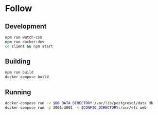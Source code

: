 
# Follow

## Development

```sh
npm run watch-css
npm run docker:dev
cd client && npm start
```

## Building

```sh
npm run build
docker-compose build
```

## Running

```sh
docker-compose run -v $DB_DATA_DIRECTORY:/var/lib/postgresql/data db
docker-compose run -p 3001:3001 -v $CONFIG_DIRECTORY:/usr/etc web
```
